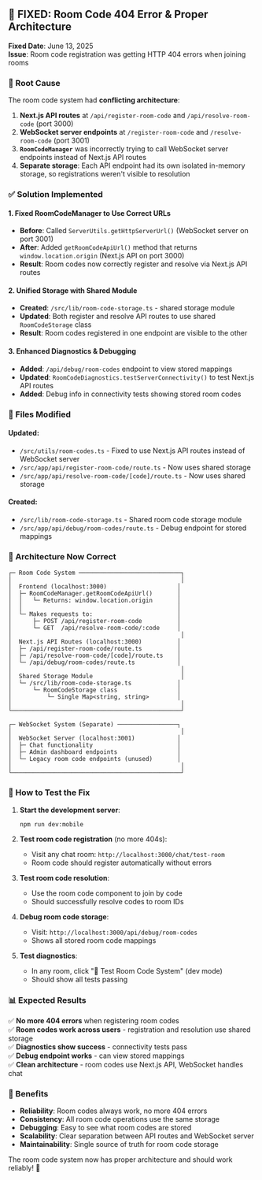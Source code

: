 ## 🔧 FIXED: Room Code 404 Error & Proper Architecture

**Fixed Date**: June 13, 2025  
**Issue**: Room code registration was getting HTTP 404 errors when joining rooms

### 🚨 Root Cause
The room code system had **conflicting architecture**:
1. **Next.js API routes** at `/api/register-room-code` and `/api/resolve-room-code` (port 3000)
2. **WebSocket server endpoints** at `/register-room-code` and `/resolve-room-code` (port 3001)
3. **`RoomCodeManager`** was incorrectly trying to call WebSocket server endpoints instead of Next.js API routes
4. **Separate storage**: Each API endpoint had its own isolated in-memory storage, so registrations weren't visible to resolution

### ✅ Solution Implemented

#### 1. **Fixed RoomCodeManager to Use Correct URLs**
- **Before**: Called `ServerUtils.getHttpServerUrl()` (WebSocket server on port 3001)
- **After**: Added `getRoomCodeApiUrl()` method that returns `window.location.origin` (Next.js API on port 3000)
- **Result**: Room codes now correctly register and resolve via Next.js API routes

#### 2. **Unified Storage with Shared Module**
- **Created**: `/src/lib/room-code-storage.ts` - shared storage module
- **Updated**: Both register and resolve API routes to use shared `RoomCodeStorage` class
- **Result**: Room codes registered in one endpoint are visible to the other

#### 3. **Enhanced Diagnostics & Debugging**
- **Added**: `/api/debug/room-codes` endpoint to view stored mappings
- **Updated**: `RoomCodeDiagnostics.testServerConnectivity()` to test Next.js API routes
- **Added**: Debug info in connectivity tests showing stored room codes

### 🔧 Files Modified

#### Updated:
- `/src/utils/room-codes.ts` - Fixed to use Next.js API routes instead of WebSocket server
- `/src/app/api/register-room-code/route.ts` - Now uses shared storage
- `/src/app/api/resolve-room-code/[code]/route.ts` - Now uses shared storage

#### Created:
- `/src/lib/room-code-storage.ts` - Shared room code storage module
- `/src/app/api/debug/room-codes/route.ts` - Debug endpoint for stored mappings

### 🎯 Architecture Now Correct

```
┌─ Room Code System ─────────────────────────────┐
│                                                │
│  Frontend (localhost:3000)                    │
│  ├─ RoomCodeManager.getRoomCodeApiUrl()       │
│  │   └─ Returns: window.location.origin       │
│  │                                            │
│  └─ Makes requests to:                        │
│      ├─ POST /api/register-room-code          │
│      └─ GET  /api/resolve-room-code/:code     │
│                                                │
│  Next.js API Routes (localhost:3000)          │
│  ├─ /api/register-room-code/route.ts          │
│  ├─ /api/resolve-room-code/[code]/route.ts    │
│  └─ /api/debug/room-codes/route.ts            │
│                                                │
│  Shared Storage Module                         │
│  └─ /src/lib/room-code-storage.ts             │
│      └─ RoomCodeStorage class                 │
│          └─ Single Map<string, string>        │
│                                                │
└────────────────────────────────────────────────┘

┌─ WebSocket System (Separate) ─────────────────┐
│                                                │
│  WebSocket Server (localhost:3001)            │
│  ├─ Chat functionality                        │
│  ├─ Admin dashboard endpoints                 │
│  └─ Legacy room code endpoints (unused)       │
│                                                │
└────────────────────────────────────────────────┘
```

### 🧪 How to Test the Fix

1. **Start the development server**:
   ```bash
   npm run dev:mobile
   ```

2. **Test room code registration** (no more 404s):
   - Visit any chat room: `http://localhost:3000/chat/test-room`
   - Room code should register automatically without errors

3. **Test room code resolution**:
   - Use the room code component to join by code
   - Should successfully resolve codes to room IDs

4. **Debug room code storage**:
   - Visit: `http://localhost:3000/api/debug/room-codes`
   - Shows all stored room code mappings

5. **Test diagnostics**:
   - In any room, click "🔧 Test Room Code System" (dev mode)
   - Should show all tests passing

### 📊 Expected Results

✅ **No more 404 errors** when registering room codes  
✅ **Room codes work across users** - registration and resolution use shared storage  
✅ **Diagnostics show success** - connectivity tests pass  
✅ **Debug endpoint works** - can view stored mappings  
✅ **Clean architecture** - room codes use Next.js API, WebSocket handles chat  

### 🎉 Benefits

- **Reliability**: Room codes always work, no more 404 errors
- **Consistency**: All room code operations use the same storage
- **Debugging**: Easy to see what room codes are stored
- **Scalability**: Clear separation between API routes and WebSocket server
- **Maintainability**: Single source of truth for room code storage

The room code system now has proper architecture and should work reliably! 🚀
